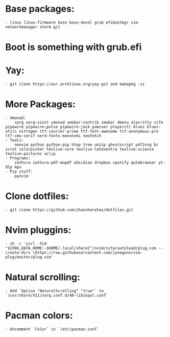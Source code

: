 # Base packages:
    - linux linux-firmware base base-devel grub efibootmgr vim networkmanager xterm git

# Boot is something with grub.efi

# Yay:
    - git clone https://aur.archlinux.org/yay-git and makepkg -si

# More Packages:
    - Xmonad:
        xorg xorg-xinit xmonad xmobar-contrib xmobar dmenu alacritty vifm pipewire pipewire-pulse pipewire-jack pamixer playerctl bluez bluez-utils nitrogen ttf-courier-prime ttf-font-awesome ttf-anonymous-pro ttf-cmu-serif nerd-fonts-mononoki neofetch
    - Tools:
        neovim python python-pip htop tree unzip ghostscript pdf2svg bc scrot colorpicker texlive-core texlive-latexextra texlive-science texlive-pictures xclip
    - Programs:
        zathura zathura-pdf-mupdf obsidian dropbox spotify qutebrowser yt-dlp mpv
    - Pip stuff:
        pynvim

# Clone dotfiles:
    - git clone https://github.com/zhaoshenzhai/dotfiles.git

# Nvim pluggins:
    - sh -c 'curl -fL0 "${XDG_DATA_HOME:-$HOME/.local/share}"/nvim/site/autoload/plug.vim --create-dirs \https://raw.githubusercontent.com/junegunn/vim-plug/master/plug.vim'

# Natural scrolling: 
    - Add `Option "NaturalScrolling" "true"` to `/usr/share/X11/xorg.conf.d/40-libinput.conf`

# Pacman colors:
    - Uncomment `Color` in `/etc/pacman.conf`
